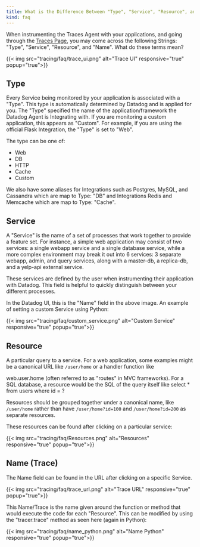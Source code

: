 ```yaml
---
title: What is the Difference Between "Type", "Service", "Resource", and "Name"?
kind: faq
---
```


When instrumenting the Traces Agent with your applications, and going through the [Traces Page](https://app.datadoghq.com/trace/services), you may come across the following Strings: "Type", "Service", "Resource", and "Name". What do these terms mean?

{{< img src="tracing/faq/trace_ui.png" alt="Trace UI" responsive="true" popup="true">}}

## Type

Every Service being monitored by your application is associated with a "Type". This type is automatically determined by Datadog and is applied for you. The "Type" specified the name of the application/framework the Datadog Agent is Integrating with. If you are monitoring a custom application, this appears as "Custom". For example, if you are using the official Flask Integration, the "Type" is set to "Web".

The type can be one of:

*  Web
*  DB
*  HTTP
*  Cache
*  Custom

We also have some aliases for Integrations such as Postgres, MySQL, and Cassandra which are map to Type: "DB" and Integrations Redis and Memcache which are map to Type: "Cache".

## Service

A "Service" is the name of a set of processes that work together to provide a feature set. For instance, a simple web application may consist of two services: a single webapp service and a single database service, while a more complex environment may break it out into 6 services: 3 separate webapp, admin, and query services, along with a master-db, a replica-db, and a yelp-api external service.

These services are defined by the user when instrumenting their application with Datadog. This field is helpful to quickly distinguish between your different processes.

In the Datadog UI, this is the "Name" field in the above image. An example of setting a custom Service using Python:

{{< img src="tracing/faq/custom_service.png" alt="Custom Service" responsive="true" popup="true">}}

## Resource

A particular query to a service. For a web application, some examples might be a canonical URL like `/user/home` or a handler function like

web.user.home (often referred to as "routes" in MVC frameworks). For a SQL database, a resource would be the SQL of the query itself like select * from users where id = ?

Resources should be grouped together under a canonical name, like `/user/home` rather than have `/user/home?id=100` and `/user/home?id=200` as separate resources.

These resources can be found after clicking on a particular service:

{{< img src="tracing/faq/Resources.png" alt="Resources" responsive="true" popup="true">}}

## Name (Trace)

The Name field can be found in the URL after clicking on a specific Service.

{{< img src="tracing/faq/trace_url.png" alt="Trace URL" responsive="true" popup="true">}}

This Name/Trace is the name given around the function or method that would execute the code for each "Resource". This can be modified by using the "tracer.trace" method as seen here (again in Python):

{{< img src="tracing/faq/name_python.png" alt="Name Python" responsive="true" popup="true">}}
